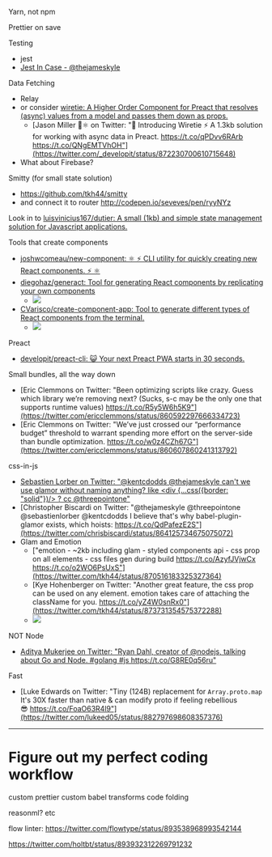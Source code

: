 Yarn, not npm

Prettier on save

Testing
- jest
- [Jest In Case \- @thejameskyle](http://thejameskyle.com/jest-in-case.html)

Data Fetching
- Relay
- or consider [wiretie: A Higher Order Component for Preact that resolves (async) values from a model and passes them down as props.](https://github.com/synacor/wiretie)
  - [Jason Miller 🦊⚛ on Twitter: "📣 Introducing Wiretie ⚡️ A 1.3kb solution for working with async data in Preact. https://t.co/qPDvv6RArb https://t.co/QNgEMTVhOH"](https://twitter.com/_developit/status/872230700610715648)
- What about Firebase?

Smitty (for small state solution)
- https://github.com/tkh44/smitty
- and connect it to router http://codepen.io/seveves/pen/ryyNYz

Look in to [luisvinicius167/dutier: A small (1kb) and simple state management solution for Javascript applications.](https://github.com/luisvinicius167/dutier?utm_source=mobilewebweekly&utm_medium=email)

Tools that create components
- [joshwcomeau/new\-component: ⚛ ⚡ CLI utility for quickly creating new React components\. ⚡ ⚛](https://github.com/joshwcomeau/new-component?utm_source=reactnl&utm_medium=email)
- [diegohaz/generact: Tool for generating React components by replicating your own components](https://github.com/diegohaz/generact)
  - ![](https://user-images.githubusercontent.com/3068563/27687316-bb5bd832-5cac-11e7-9761-c489e5a3a9f0.gif)
- [CVarisco/create\-component\-app: Tool to generate different types of React components from the terminal\.](https://github.com/CVarisco/create-component-app)
  - ![](https://user-images.githubusercontent.com/7335613/27760854-9ff86b54-5e51-11e7-8ad0-3289d9b3ebc3.gif)

Preact
- [developit/preact-cli: 😺 Your next Preact PWA starts in 30 seconds.](https://github.com/developit/preact-cli)

Small bundles, all the way down
- [Eric Clemmons on Twitter: "Been optimizing scripts like crazy. Guess which library we’re removing next? (Sucks, s-c may be the only one that supports runtime values) https://t.co/R5y5W6h5K9"](https://twitter.com/ericclemmons/status/860592297666334723)
- [Eric Clemmons on Twitter: "We’ve just crossed our “performance budget” threshold to warrant spending more effort on the server-side than bundle optimization. https://t.co/w0z4CZh67G"](https://twitter.com/ericclemmons/status/860607860241313792)

css-in-js
- [Sebastien Lorber on Twitter: "@kentcdodds @thejameskyle can't we use glamor without naming anything? like <div {...css({border: "solid"})/> ? cc @threepointone"](https://twitter.com/sebastienlorber/status/864124126763646978)
- [Christopher Biscardi on Twitter: "@thejameskyle @threepointone @sebastienlorber @kentcdodds I believe that's why babel-plugin-glamor exists, which hoists: https://t.co/QdPafezE2S"](https://twitter.com/chrisbiscardi/status/864125734675075072)
- Glam and Emotion
  - ["emotion - ~2kb including glam - styled components api - css prop on all elements - css files gen during build https://t.co/AzyfJVjwCx https://t.co/o2WO6PsUxS"](https://twitter.com/tkh44/status/870516183325327364)
  - [Kye Hohenberger on Twitter: "Another great feature, the css prop can be used on any element. emotion takes care of attaching the className for you. https://t.co/yZ4W0snRx0"](https://twitter.com/tkh44/status/873731354575372288)
  - ![](https://pbs.twimg.com/media/DCAdkGAUIAE-LO2.jpg)

NOT Node
- [Aditya Mukerjee on Twitter: "Ryan Dahl, creator of @nodejs, talking about Go and Node\. \#golang \#js https://t\.co/G8RE0q56ru"](https://twitter.com/chimeracoder/status/903444020218736645)

Fast
- [Luke Edwards on Twitter: "Tiny (124B) replacement for `Array.proto.map` It's 30X faster than native & can modify proto if feeling rebellious 😎 https://t.co/FoaO63R4l9"](https://twitter.com/lukeed05/status/882797698608357376)


---

# Figure out my perfect coding workflow
custom prettier
custom babel transforms
code folding

reasonml?
etc

flow linter: https://twitter.com/flowtype/status/893538968993542144

https://twitter.com/holtbt/status/893932312269791232